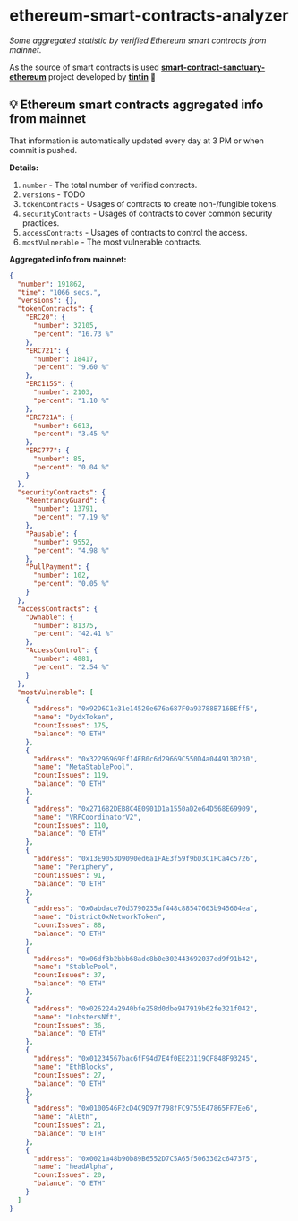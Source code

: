 # ethereum-smart-contracts-analyzer

*Some aggregated statistic by verified Ethereum smart contracts from mainnet.*

As the source of smart contracts is used **[smart-contract-sanctuary-ethereum](https://github.com/tintinweb/smart-contract-sanctuary-ethereum)** project developed by **[tintin](https://github.com/tintinweb)** 👏

## 💡 Ethereum smart contracts aggregated info from mainnet

That information is automatically updated every day at 3 PM or when commit is pushed.

**Details:**

1. `number` - The total number of verified contracts.
2. `versions` - TODO
3. `tokenContracts` - Usages of contracts to create non-/fungible tokens.
4. `securityContracts` - Usages of contracts to cover common security practices. 
5. `accessContracts` - Usages of contracts to control the access.
6. `mostVulnerable` - The most vulnerable contracts.

**Aggregated info from mainnet:**

```json
{
  "number": 191862,
  "time": "1066 secs.",
  "versions": {},
  "tokenContracts": {
    "ERC20": {
      "number": 32105,
      "percent": "16.73 %"
    },
    "ERC721": {
      "number": 18417,
      "percent": "9.60 %"
    },
    "ERC1155": {
      "number": 2103,
      "percent": "1.10 %"
    },
    "ERC721A": {
      "number": 6613,
      "percent": "3.45 %"
    },
    "ERC777": {
      "number": 85,
      "percent": "0.04 %"
    }
  },
  "securityContracts": {
    "ReentrancyGuard": {
      "number": 13791,
      "percent": "7.19 %"
    },
    "Pausable": {
      "number": 9552,
      "percent": "4.98 %"
    },
    "PullPayment": {
      "number": 102,
      "percent": "0.05 %"
    }
  },
  "accessContracts": {
    "Ownable": {
      "number": 81375,
      "percent": "42.41 %"
    },
    "AccessControl": {
      "number": 4881,
      "percent": "2.54 %"
    }
  },
  "mostVulnerable": [
    {
      "address": "0x92D6C1e31e14520e676a687F0a93788B716BEff5",
      "name": "DydxToken",
      "countIssues": 175,
      "balance": "0 ETH"
    },
    {
      "address": "0x32296969Ef14EB0c6d29669C550D4a0449130230",
      "name": "MetaStablePool",
      "countIssues": 119,
      "balance": "0 ETH"
    },
    {
      "address": "0x271682DEB8C4E0901D1a1550aD2e64D568E69909",
      "name": "VRFCoordinatorV2",
      "countIssues": 110,
      "balance": "0 ETH"
    },
    {
      "address": "0x13E9053D9090ed6a1FAE3f59f9bD3C1FCa4c5726",
      "name": "Periphery",
      "countIssues": 91,
      "balance": "0 ETH"
    },
    {
      "address": "0x0abdace70d3790235af448c88547603b945604ea",
      "name": "District0xNetworkToken",
      "countIssues": 88,
      "balance": "0 ETH"
    },
    {
      "address": "0x06df3b2bbb68adc8b0e302443692037ed9f91b42",
      "name": "StablePool",
      "countIssues": 37,
      "balance": "0 ETH"
    },
    {
      "address": "0x026224a2940bfe258d0dbe947919b62fe321f042",
      "name": "LobstersNft",
      "countIssues": 36,
      "balance": "0 ETH"
    },
    {
      "address": "0x01234567bac6fF94d7E4f0EE23119CF848F93245",
      "name": "EthBlocks",
      "countIssues": 27,
      "balance": "0 ETH"
    },
    {
      "address": "0x0100546F2cD4C9D97f798fFC9755E47865FF7Ee6",
      "name": "AlEth",
      "countIssues": 21,
      "balance": "0 ETH"
    },
    {
      "address": "0x0021a48b90b89B6552D7C5A65f5063302c647375",
      "name": "headAlpha",
      "countIssues": 20,
      "balance": "0 ETH"
    }
  ]
}
```
